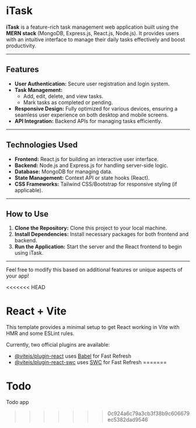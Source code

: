 
# iTask  
**iTask** is a feature-rich task management web application built using the **MERN stack** (MongoDB, Express.js, React.js, Node.js). It provides users with an intuitive interface to manage their daily tasks effectively and boost productivity.

---

## **Features**  
- **User Authentication:** Secure user registration and login system.  
- **Task Management:**  
  - Add, edit, delete, and view tasks.  
  - Mark tasks as completed or pending.  
- **Responsive Design:** Fully optimized for various devices, ensuring a seamless user experience on both desktop and mobile screens.  
- **API Integration:** Backend APIs for managing tasks efficiently.  

---

## **Technologies Used**  
- **Frontend:** React.js for building an interactive user interface.  
- **Backend:** Node.js and Express.js for handling server-side logic.  
- **Database:** MongoDB for managing data.  
- **State Management:** Context API or state hooks (React).  
- **CSS Frameworks:** Tailwind CSS/Bootstrap for responsive styling (if applicable).  

---

## **How to Use**  
1. **Clone the Repository:** Clone this project to your local machine.  
2. **Install Dependencies:** Install necessary packages for both frontend and backend.  
3. **Run the Application:** Start the server and the React frontend to begin using iTask.  

---

Feel free to modify this based on additional features or unique aspects of your app!




<<<<<<< HEAD
# React + Vite

This template provides a minimal setup to get React working in Vite with HMR and some ESLint rules.

Currently, two official plugins are available:

- [@vitejs/plugin-react](https://github.com/vitejs/vite-plugin-react/blob/main/packages/plugin-react/README.md) uses [Babel](https://babeljs.io/) for Fast Refresh
- [@vitejs/plugin-react-swc](https://github.com/vitejs/vite-plugin-react-swc) uses [SWC](https://swc.rs/) for Fast Refresh
=======
# Todo
Todo app
>>>>>>> 0c924a6c79a3cb3f38b9c606679ec5382dad9546
